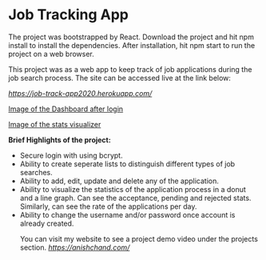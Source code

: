 <h1>Job Tracking App</h1>

The project was bootstrapped by React. Download the project and hit npm install to install the dependencies. After installation, hit npm start to run the project on a web browser.

This project was as a web app to keep track of job applications during the job search process. The site can be accessed live at the link below: 

<i>https://job-track-app2020.herokuapp.com/</i>

[Image of the Dashboard after login](/jobtrack.png)

[Image of the stats visualizer](/jobtrack2.png)


**Brief Highlights of the project:**
<ul>
<li>Secure login with using bcrypt. </li>

<li>Ability to create seperate lists to distinguish different types of job searches.</li>

<li>Ability to add, edit, update and delete any of the application.</li>

<li>Ability to visualize the statistics of the application process in a donut and a line graph. Can see the acceptance, pending and rejected stats. Similarly, can see the rate of the applications per day.</li>

<li> Ability to change the username and/or password once account is already created.</li>

You can visit my website to see a project demo video under the projects section.
<i>https://anishchand.com/</i>
